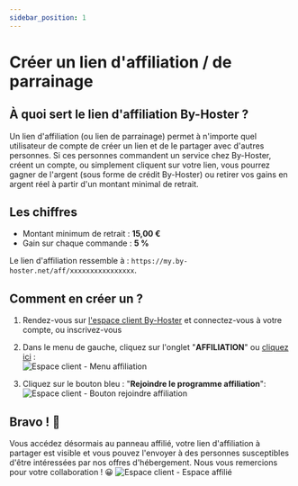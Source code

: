 ```yaml
---
sidebar_position: 1
---
```


# Créer un lien d'affiliation / de parrainage

## À quoi sert le lien d'affiliation By-Hoster ?
Un lien d'affiliation (ou lien de parrainage) permet à n'importe quel utilisateur de compte de créer un lien et de le partager avec d'autres personnes. Si ces personnes commandent un service chez By-Hoster, créent un compte, ou simplement cliquent sur votre lien, vous pourrez gagner de l'argent (sous forme de crédit By-Hoster) ou retirer vos gains en argent réel à partir d'un montant minimal de retrait.

## Les chiffres
- Montant minimum de retrait : **15,00 €**
- Gain sur chaque commande : **5 %**

Le lien d'affiliation ressemble à : `https://my.by-hoster.net/aff/xxxxxxxxxxxxxxxx`.

## Comment en créer un ?
1) Rendez-vous sur [l'espace client By-Hoster](https://my.by-hoster.net/client) et connectez-vous à votre compte, ou inscrivez-vous
2) Dans le menu de gauche, cliquez sur l'onglet "**AFFILIATION**" ou [cliquez ici](https://my.by-hoster.net/client/affiliate) :   
   ![Espace client - Menu affiliation](https://github.com/By-Hoster/byhoster-docs/assets/69022745/3d06b329-685d-4c3a-b74a-a580deeb6653)

3) Cliquez sur le bouton bleu : "**Rejoindre le programme affiliation**":
   ![Espace client - Bouton rejoindre affiliation](https://github.com/By-Hoster/byhoster-docs/assets/69022745/b2b2a056-2dd8-495b-a59c-2e53e7f3eac9)


## Bravo ! 👏
Vous accédez désormais au panneau affilié, votre lien d'affiliation à partager est visible et vous pouvez l'envoyer à des personnes susceptibles d'être intéressées par nos offres d'hébergement. Nous vous remercions pour votre collaboration ! 😀
![Espace client - Espace affilié](https://github.com/By-Hoster/byhoster-docs/assets/69022745/2d9841ab-cf1c-44db-81a0-d4412d1391d8)


